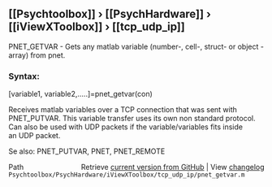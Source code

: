 ## [[Psychtoolbox]] &#8250; [[PsychHardware]] &#8250; [[iViewXToolbox]] &#8250; [[tcp_udp_ip]]

PNET\_GETVAR - Gets any matlab variable (number-, cell-, struct- or object -array) from pnet.  
  
### Syntax:    
  
  [variable1, variable2,.....]=pnet\_getvar(con)  
  
  Receives matlab variables over a TCP connection that was sent with  
  PNET\_PUTVAR. This variable transfer uses its own non standard protocol.  
  Can also be used with UDP packets if the variable/variables fits inside  
  an UDP packet.  
  
Se also:  PNET\_PUTVAR, PNET, PNET\_REMOTE  
  




<div class="code_header" style="text-align:right;">
  <span style="float:left;">Path&nbsp;&nbsp;</span> <span class="counter">Retrieve <a href=
  "https://raw.github.com/Psychtoolbox-3/Psychtoolbox-3/beta/Psychtoolbox/PsychHardware/iViewXToolbox/tcp_udp_ip/pnet_getvar.m">current version from GitHub</a> | View <a href=
  "https://github.com/Psychtoolbox-3/Psychtoolbox-3/commits/beta/Psychtoolbox/PsychHardware/iViewXToolbox/tcp_udp_ip/pnet_getvar.m">changelog</a></span>
</div>
<div class="code">
  <code>Psychtoolbox/PsychHardware/iViewXToolbox/tcp_udp_ip/pnet_getvar.m</code>
</div>

